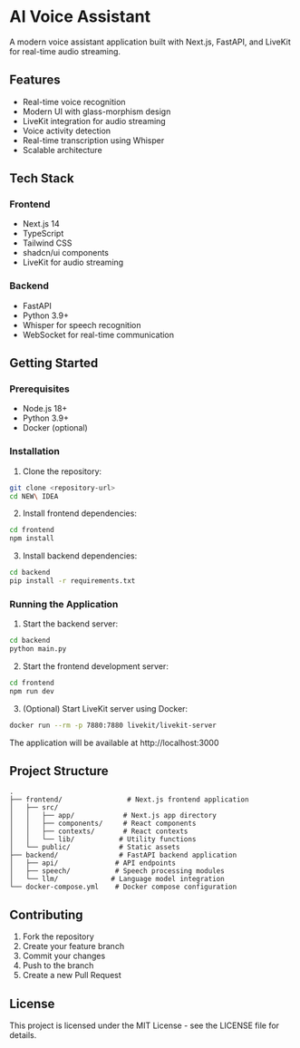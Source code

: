 # AI Voice Assistant

A modern voice assistant application built with Next.js, FastAPI, and LiveKit for real-time audio streaming.

## Features

- Real-time voice recognition
- Modern UI with glass-morphism design
- LiveKit integration for audio streaming
- Voice activity detection
- Real-time transcription using Whisper
- Scalable architecture

## Tech Stack

### Frontend
- Next.js 14
- TypeScript
- Tailwind CSS
- shadcn/ui components
- LiveKit for audio streaming

### Backend
- FastAPI
- Python 3.9+
- Whisper for speech recognition
- WebSocket for real-time communication

## Getting Started

### Prerequisites
- Node.js 18+
- Python 3.9+
- Docker (optional)

### Installation

1. Clone the repository:
```bash
git clone <repository-url>
cd NEW\ IDEA
```

2. Install frontend dependencies:
```bash
cd frontend
npm install
```

3. Install backend dependencies:
```bash
cd backend
pip install -r requirements.txt
```

### Running the Application

1. Start the backend server:
```bash
cd backend
python main.py
```

2. Start the frontend development server:
```bash
cd frontend
npm run dev
```

3. (Optional) Start LiveKit server using Docker:
```bash
docker run --rm -p 7880:7880 livekit/livekit-server
```

The application will be available at http://localhost:3000

## Project Structure

```
.
├── frontend/                # Next.js frontend application
│   ├── src/
│   │   ├── app/            # Next.js app directory
│   │   ├── components/     # React components
│   │   ├── contexts/       # React contexts
│   │   └── lib/           # Utility functions
│   └── public/            # Static assets
├── backend/               # FastAPI backend application
│   ├── api/              # API endpoints
│   ├── speech/           # Speech processing modules
│   └── llm/             # Language model integration
└── docker-compose.yml    # Docker compose configuration
```

## Contributing

1. Fork the repository
2. Create your feature branch
3. Commit your changes
4. Push to the branch
5. Create a new Pull Request

## License

This project is licensed under the MIT License - see the LICENSE file for details.
